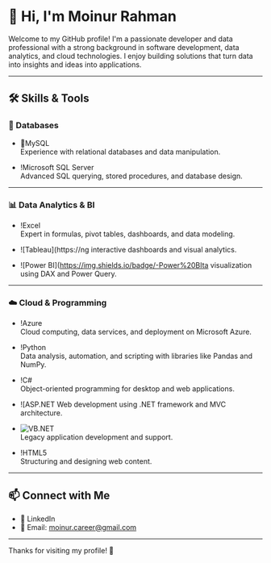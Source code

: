 # 👋 Hi, I'm Moinur Rahman

Welcome to my GitHub profile! I'm a passionate developer and data professional with a strong background in software development, data analytics, and cloud technologies. I enjoy building solutions that turn data into insights and ideas into applications.

---

## 🛠️ Skills & Tools

### 💾 Databases

- 🐬MySQL  
  Experience with relational databases and data manipulation.

- !Microsoft SQL Server  
  Advanced SQL querying, stored procedures, and database design.


---

### 📊 Data Analytics & BI
- !Excel  
  Expert in formulas, pivot tables, dashboards, and data modeling.

- ![Tableau](https://ng interactive dashboards and visual analytics.

- ![Power BI](https://img.shields.io/badge/-Power%20BIta visualization using DAX and Power Query.

---

### ☁️ Cloud & Programming
- !Azure  
  Cloud computing, data services, and deployment on Microsoft Azure.

- !Python  
  Data analysis, automation, and scripting with libraries like Pandas and NumPy.

- !C#  
  Object-oriented programming for desktop and web applications.

- ![ASP.NET 
  Web development using .NET framework and MVC architecture.

- ![VB.NET](https://img.shields.io/badge/-VB.NET-512BD4?style=flat-square&logo=.net&logoColor=white)  
  Legacy application development and support.

- !HTML5  
  Structuring and designing web content.

---

## 📫 Connect with Me

- 💼 LinkedIn
- 📧 Email: moinur.career@gmail.com

---

Thanks for visiting my profile! 🚀
